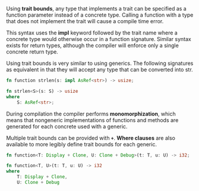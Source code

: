 Using **trait bounds**, any type that implements a trait can be specified as a function parameter instead of a concrete type. 
Calling a function with a type that does not implement the trait will cause a compile time error.

This syntax uses the **impl** keyword followed by the trait name where a concrete type would otherwise occur in a function signature.
Similar syntax exists for return types, although the compiler will enforce only a single concrete return type.

Using trait bounds is very similar to using generics.
The following signatures as equivalent in that they will accept any type that can be converted into str.

```rs title="Equivalent"
fn function strlen(s: impl AsRef<str>) -> usize;

fn strlen<S>(s: S) -> usize
where
    S: AsRef<str>;
```

During compilation the compiler performs **monomorphization**, which means that nongeneric implementations of functions and methods are generated for each concrete used with a generic.

Multiple trait bounds can be provided with **`+`**.
**Where clauses** are also available to more legibly define trait bounds for each generic.


```rs title="Equivalent"
fn function<T: Display + Clone, U: Clone + Debug>(t: T, u: U) -> i32;

fn function<T, U>(t: T, u: U) -> i32
where 
    T: Display + Clone,
    U: Clone + Debug
```